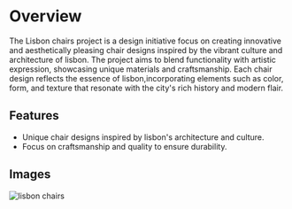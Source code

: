 # Overview 
 The Lisbon chairs project is a design initiative focus on creating innovative and aesthetically pleasing chair designs inspired by the vibrant culture and architecture of lisbon.
  The project aims to blend functionality with artistic expression, showcasing unique materials and craftsmanship. Each chair design reflects the essence of lisbon,incorporating elements such as color, form, and texture that resonate with the city's rich history and modern flair.
 ## Features 
  - Unique chair designs inspired by lisbon's architecture and culture.
  - Focus on craftsmanship and quality to ensure durability.

 ## Images
   ![lisbon chairs](https://github.com/user-attachments/assets/8662e8ba-7e1e-46a4-bf7a-66facf0da6c8)
 
